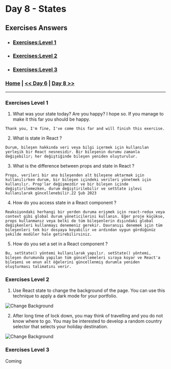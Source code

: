 # Day 8 - States

## Exercises Answers

- ### [Exercises:Level 1](#exercises-level-1)
- ### [Exercises:Level 2](#exercises-level-2)
- ### [Exercises:Level 3](#exercises-level-3)

### [Home](../README.md) | [<< Day 6](day_06.md) | [Day 8 >>](day_08.md) <hr>

### Exercises Level 1

1. What was your state today? Are you happy? I hope so. If you manage to make it this far you should be happy.
```
Thank you, I'm fine, I've come this far and will finish this exercise.
```
2. What is state in React ?
```
Durum, bileşen hakkında veri veya bilgi içermek için kullanılan yerleşik bir React nesnesidir. Bir bileşenin durumu zamanla değişebilir; her değiştiğinde bileşen yeniden oluşturulur.
```
3. What is the difference between props and state in React ?
```
Props, verileri bir ana bileşenden alt bileşene aktarmak için kullanılırken durum, bir bileşen içindeki verileri yönetmek için kullanılır. Prop'lar değişmezdir ve bir bileşen içinde değiştirilemezken, durum değiştirilebilir ve setState işlevi kullanılarak güncellenebilir.22 Şub 2023
```
4. How do you access state in a React component ?
```
Reaksiyondaki herhangi bir yerden duruma erişmek için react-redux veya context gibi global durum yöneticilerini kullanın. Eğer proje küçükse, props kullanmanız veya belki de tüm bileşenlerin dışındaki global değişkenleri kullanmayı denemeniz gerekir. Davranışı denemek için tüm bileşenleri tek bir dosyaya koyabilir ve ardından uygun gördüğünüz şekilde modüler hale getirebilirsiniz.
```
5. How do you set a set in a React component ?
```
Bu, setState() yöntemi kullanılarak yapılır. setState() yöntemi, bileşen durumunda yapılan tüm güncellemeleri sıraya koyar ve React'a bileşeni ve onun alt öğelerini güncellenmiş durumla yeniden oluşturması talimatını verir.
```
### Exercises Level 2

1. Use React state to change the background of the page. You can use this technique to apply a dark mode for your portfolio.

![Change Background](../images/08_day_changing_background_exercise.gif)

2.  After long time of lock down, you may think of travelling and you do not know where to go. You may be interested to develop a random country selector that selects your holiday destination.

![Change Background](../images/08_day_select_country_exercise.gif)

### Exercises Level 3

Coming